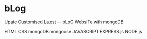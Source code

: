 # bLog


Upate Customised Latest -- bLoG WebsiTe with mongoDB

HTML CSS mongoDB mongoose JAVASCRIPT EXPRESS.js NODE.js
